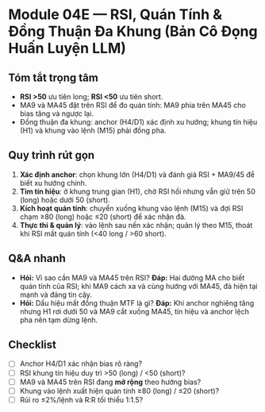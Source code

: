 # Module 04E — RSI, Quán Tính & Đồng Thuận Đa Khung (Bản Cô Đọng Huấn Luyện LLM)

## Tóm tắt trọng tâm
- **RSI >50** ưu tiên long; **RSI <50** ưu tiên short.
- MA9 và MA45 đặt trên RSI để đo quán tính: MA9 phía trên MA45 cho bias tăng và ngược lại.
- Đồng thuận đa khung: anchor (H4/D1) xác định xu hướng; khung tín hiệu (H1) và khung vào lệnh (M15) phải đồng pha.

## Quy trình rút gọn
1. **Xác định anchor**: chọn khung lớn (H4/D1) và đánh giá RSI + MA9/45 để biết xu hướng chính.
2. **Tìm tín hiệu**: ở khung trung gian (H1), chờ RSI hồi nhưng vẫn giữ trên 50 (long) hoặc dưới 50 (short).
3. **Kích hoạt quán tính**: chuyển xuống khung vào lệnh (M15) và đợi RSI chạm ≥80 (long) hoặc ≤20 (short) để xác nhận đà.
4. **Thực thi & quản lý**: vào lệnh sau nến xác nhận; quản lý theo M15, thoát khi RSI mất quán tính (<40 long / >60 short).

## Q&A nhanh
- **Hỏi:** Vì sao cần MA9 và MA45 trên RSI?
  **Đáp:** Hai đường MA cho biết quán tính của RSI; khi MA9 cách xa và cùng hướng với MA45, đà hiện tại mạnh và đáng tin cậy.
- **Hỏi:** Dấu hiệu mất đồng thuận MTF là gì?
  **Đáp:** Khi anchor nghiêng tăng nhưng H1 rơi dưới 50 và MA9 cắt xuống MA45, tín hiệu và anchor lệch pha nên tạm dừng lệnh.

## Checklist
- [ ] Anchor H4/D1 xác nhận bias rõ ràng?
- [ ] RSI khung tín hiệu duy trì >50 (long) / <50 (short)?
- [ ] MA9 và MA45 trên RSI đang **mở rộng** theo hướng bias?
- [ ] Khung vào lệnh xuất hiện quán tính ≥80 (long) / ≤20 (short)?
- [ ] Rủi ro ≤2%/lệnh và R:R tối thiểu 1:1.5?
